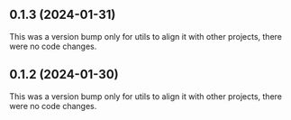 ## 0.1.3 (2024-01-31)

This was a version bump only for utils to align it with other projects, there were no code changes.

## 0.1.2 (2024-01-30)

This was a version bump only for utils to align it with other projects, there were no code changes.